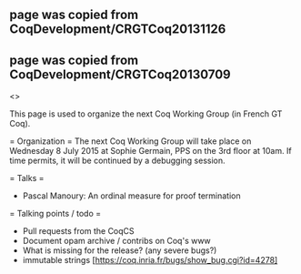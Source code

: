 ## page was copied from CoqDevelopment/CRGTCoq20131126
## page was copied from CoqDevelopment/CRGTCoq20130709
<<TableOfContents>>

This page is used to organize the next Coq Working Group (in French GT Coq).

= Organization =
The next Coq Working Group will take place on Wednesday 8 July 2015 at Sophie Germain, PPS on the 3rd floor at 10am. If time permits, it will be continued by a debugging session.

= Talks =

 * Pascal Manoury: An ordinal measure for proof termination

= Talking points / todo =

 * Pull requests from the CoqCS
 * Document opam archive / contribs on Coq's www
 * What is missing for the release? (any severe bugs?)
 * immutable strings [https://coq.inria.fr/bugs/show_bug.cgi?id=4278]
 
